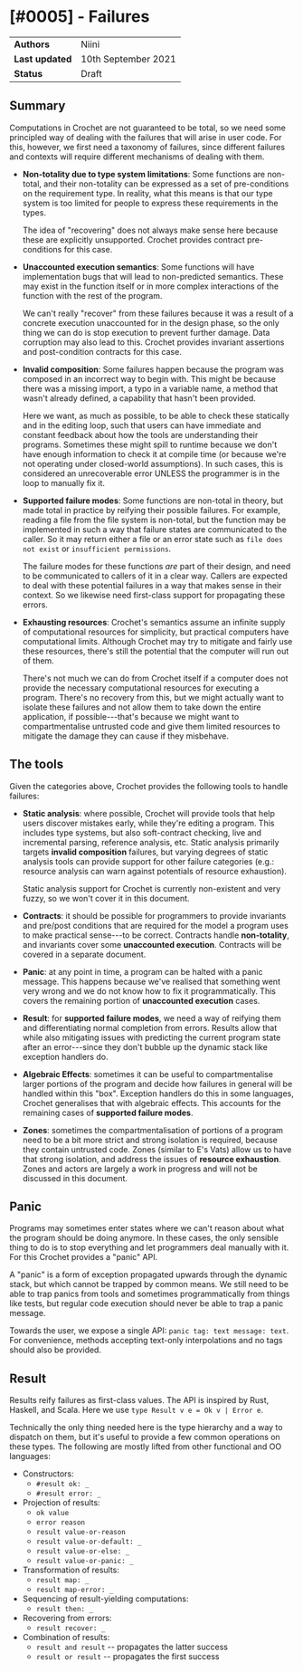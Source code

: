# [#0005] - Failures

|                  |                     |
| ---------------- | ------------------- |
| **Authors**      | Niini               |
| **Last updated** | 10th September 2021 |
| **Status**       | Draft               |

## Summary

Computations in Crochet are not guaranteed to be total, so we need some principled way of dealing with the failures that will arise in user code. For this, however, we first need a taxonomy of failures, since different failures and contexts will require different mechanisms of dealing with them.

- **Non-totality due to type system limitations**: Some functions are non-total, and their non-totality can be expressed as a set of pre-conditions on the requirement type. In reality, what this means is that our type system is too limited for people to express these requirements in the types.

  The idea of "recovering" does not always make sense here because these are explicitly unsupported. Crochet provides contract pre-conditions for this case.

- **Unaccounted execution semantics**: Some functions will have implementation bugs that will lead to non-predicted semantics. These may exist in the function itself or in more complex interactions of the function with the rest of the program.

  We can't really "recover" from these failures because it was a result of a concrete execution unaccounted for in the design phase, so the only thing we can do is stop execution to prevent further damage. Data corruption may also lead to this. Crochet provides invariant assertions and post-condition contracts for this case.

- **Invalid composition**: Some failures happen because the program was composed in an incorrect way to begin with. This might be because there was a missing import, a typo in a variable name, a method that wasn't already defined, a capability that hasn't been provided.

  Here we want, as much as possible, to be able to check these statically and in the editing loop, such that users can have immediate and constant feedback about how the tools are understanding their programs. Sometimes these might spill to runtime because we don't have enough information to check it at compile time (or because we're not operating under closed-world assumptions). In such cases, this is considered an unrecoverable error UNLESS the programmer is in the loop to manually fix it.

- **Supported failure modes**: Some functions are non-total in theory, but made total in practice by reifying their possible failures. For example, reading a file from the file system is non-total, but the function may be implemented in such a way that failure states are communicated to the caller. So it may return either a file or an error state such as `file does not exist` or `insufficient permissions`.

  The failure modes for these functions _are_ part of their design, and need to be communicated to callers of it in a clear way. Callers are expected to deal with these potential failures in a way that makes sense in their context. So we likewise need first-class support for propagating these errors.

- **Exhausting resources**: Crochet's semantics assume an infinite supply of computational resources for simplicity, but practical computers have computational limits. Although Crochet may try to mitigate and fairly use these resources, there's still the potential that the computer will run out of them.

  There's not much we can do from Crochet itself if a computer does not provide the necessary computational resources for executing a program. There's no recovery from this, but we might actually want to isolate these failures and not allow them to take down the entire application, if possible---that's because we might want to compartmentalise untrusted code and give them limited resources to mitigate the damage they can cause if they misbehave.

## The tools

Given the categories above, Crochet provides the following tools to handle failures:

- **Static analysis**: where possible, Crochet will provide tools that help users discover mistakes early, while they're editing a program. This includes type systems, but also soft-contract checking, live and incremental parsing, reference analysis, etc. Static analysis primarily targets **invalid composition** failures, but varying degrees of static analysis tools can provide support for other failure categories (e.g.: resource analysis can warn against potentials of resource exhaustion).

  Static analysis support for Crochet is currently non-existent and very fuzzy, so we won't cover it in this document.

- **Contracts**: it should be possible for programmers to provide invariants and pre/post conditions that are required for the model a program uses to make practical sense---to be correct. Contracts handle **non-totality**, and invariants cover some **unaccounted execution**. Contracts will be covered in a separate document.

- **Panic**: at any point in time, a program can be halted with a panic message. This happens because we've realised that something went very wrong and we do not know how to fix it programmatically. This covers the remaining portion of **unaccounted execution** cases.

- **Result**: for **supported failure modes**, we need a way of reifying them and differentiating normal completion from errors. Results allow that while also mitigating issues with predicting the current program state after an error---since they don't bubble up the dynamic stack like exception handlers do.

- **Algebraic Effects**: sometimes it can be useful to compartmentalise larger portions of the program and decide how failures in general will be handled within this "box". Exception handlers do this in some languages, Crochet generalises that with algebraic effects. This accounts for the remaining cases of **supported failure modes**.

- **Zones**: sometimes the compartmentalisation of portions of a program need to be a bit more strict and strong isolation is required, because they contain untrusted code. Zones (similar to E's Vats) allow us to have that strong isolation, and address the issues of **resource exhaustion**. Zones and actors are largely a work in progress and will not be discussed in this document.

## Panic

Programs may sometimes enter states where we can't reason about what the program should be doing anymore. In these cases, the only sensible thing to do is to stop everything and let programmers deal manually with it. For this Crochet provides a "panic" API.

A "panic" is a form of exception propagated upwards through the dynamic stack, but which cannot be trapped by common means. We still need to be able to trap panics from tools and sometimes programmatically from things like tests, but regular code execution should never be able to trap a panic message.

Towards the user, we expose a single API: `panic tag: text message: text`. For convenience, methods accepting text-only interpolations and no tags should also be provided.

## Result

Results reify failures as first-class values. The API is inspired by Rust, Haskell, and Scala. Here we use `type Result v e = Ok v | Error e`.

Technically the only thing needed here is the type hierarchy and a way to dispatch on them, but it's useful to provide a few common operations on these types. The following are mostly lifted from other functional and OO languages:

- Constructors:
  - `#result ok: _`
  - `#result error: _`
- Projection of results:
  - `ok value`
  - `error reason`
  - `result value-or-reason`
  - `result value-or-default: _`
  - `result value-or-else: _`
  - `result value-or-panic: _`
- Transformation of results:
  - `result map: _`
  - `result map-error: _`
- Sequencing of result-yielding computations:
  - `result then: _`
- Recovering from errors:
  - `result recover: _`
- Combination of results:
  - `result and result` -- propagates the latter success
  - `result or result` -- propagates the first success
